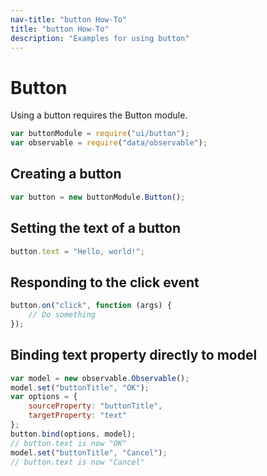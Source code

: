 ```yaml
---
nav-title: "button How-To"
title: "button How-To"
description: "Examples for using button"
---
```

# Button
Using a button requires the Button module.
``` JavaScript
var buttonModule = require("ui/button");
var observable = require("data/observable");
```
## Creating a button
``` JavaScript
var button = new buttonModule.Button();
```
## Setting the text of a button
``` JavaScript
button.text = "Hello, world!";
```
## Responding to the click event
``` JavaScript
button.on("click", function (args) {
    // Do something
});
```
## Binding text property directly to model
``` JavaScript
var model = new observable.Observable();
model.set("buttonTitle", "OK");
var options = {
    sourceProperty: "buttonTitle",
    targetProperty: "text"
};
button.bind(options, model);
// button.text is now "OK"
model.set("buttonTitle", "Cancel");
// button.text is now "Cancel"
```
